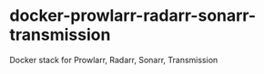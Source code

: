 # docker-prowlarr-radarr-sonarr-transmission
Docker stack for Prowlarr, Radarr, Sonarr, Transmission
